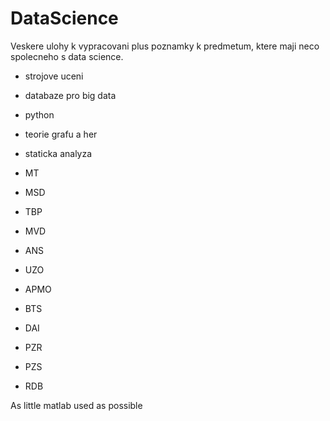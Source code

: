 # DataScience

Veskere ulohy k vypracovani plus poznamky k predmetum, ktere maji neco spolecneho s data science.

- strojove uceni
- databaze pro big data
- python
- teorie grafu a her
- staticka analyza

- MT
- MSD
- TBP
- MVD
- ANS
- UZO
- APMO
- BTS

- DAI
- PZR
- PZS
- RDB

As little matlab used as possible



